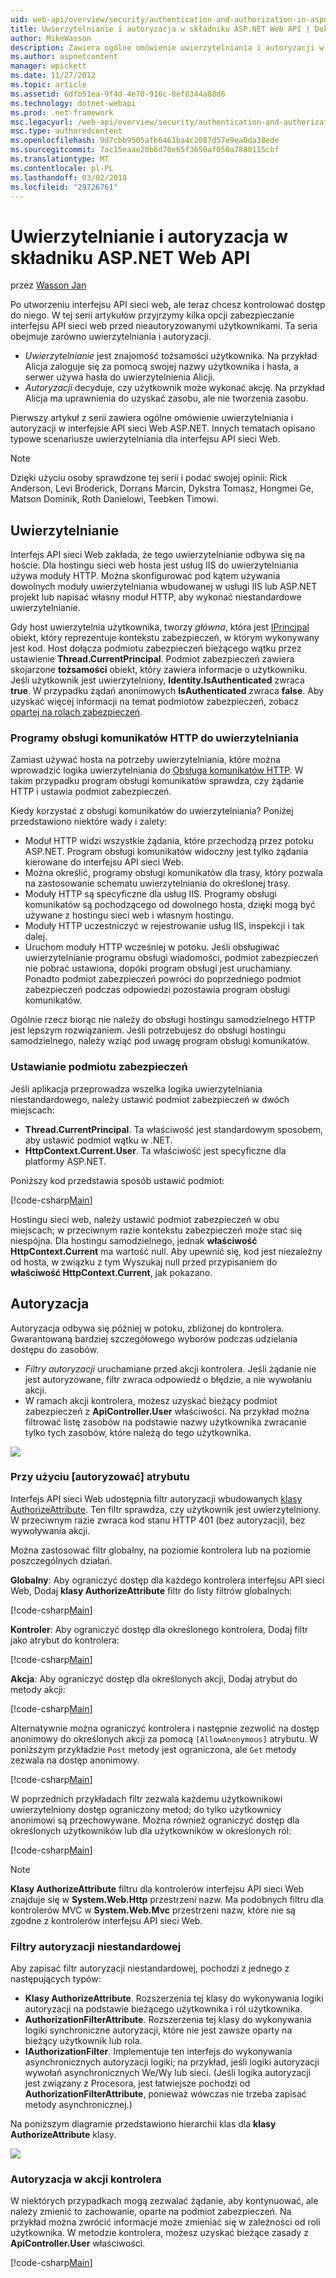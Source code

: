 ```yaml
---
uid: web-api/overview/security/authentication-and-authorization-in-aspnet-web-api
title: Uwierzytelnianie i autoryzacja w składniku ASP.NET Web API | Dokumentacja firmy Microsoft
author: MikeWasson
description: Zawiera ogólne omówienie uwierzytelniania i autoryzacji w interfejsie API sieci Web ASP.NET.
ms.author: aspnetcontent
manager: wpickett
ms.date: 11/27/2012
ms.topic: article
ms.assetid: 6dfb51ea-9f4d-4e70-916c-8ef8344a88d6
ms.technology: dotnet-webapi
ms.prod: .net-framework
msc.legacyurl: /web-api/overview/security/authentication-and-authorization-in-aspnet-web-api
msc.type: authoredcontent
ms.openlocfilehash: 9d7cbb9505afb6461ba4c2087d57e9ea0da38ede
ms.sourcegitcommit: 7ac15eaae20b6d70e65f3650af050a7880115cbf
ms.translationtype: MT
ms.contentlocale: pl-PL
ms.lasthandoff: 03/02/2018
ms.locfileid: "29726761"
---
```

<a name="authentication-and-authorization-in-aspnet-web-api"></a>Uwierzytelnianie i autoryzacja w składniku ASP.NET Web API
====================
przez [Wasson Jan](https://github.com/MikeWasson)

Po utworzeniu interfejsu API sieci web, ale teraz chcesz kontrolować dostęp do niego. W tej serii artykułów przyjrzymy kilka opcji zabezpieczanie interfejsu API sieci web przed nieautoryzowanymi użytkownikami. Ta seria obejmuje zarówno uwierzytelniania i autoryzacji.

- *Uwierzytelnianie* jest znajomość tożsamości użytkownika. Na przykład Alicja zaloguje się za pomocą swojej nazwy użytkownika i hasła, a serwer używa hasła do uwierzytelnienia Alicji.
- *Autoryzacji* decyduje, czy użytkownik może wykonać akcję. Na przykład Alicja ma uprawnienia do uzyskać zasobu, ale nie tworzenia zasobu.

Pierwszy artykuł z serii zawiera ogólne omówienie uwierzytelniania i autoryzacji w interfejsie API sieci Web ASP.NET. Innych tematach opisano typowe scenariusze uwierzytelniania dla interfejsu API sieci Web.

> [!NOTE]
> Dzięki użyciu osoby sprawdzone tej serii i podać swojej opinii: Rick Anderson, Levi Broderick, Dorrans Marcin, Dykstra Tomasz, Hongmei Ge, Matson Dominik, Roth Danielowi, Teebken Timowi.


## <a name="authentication"></a>Uwierzytelnianie

Interfejs API sieci Web zakłada, że tego uwierzytelnianie odbywa się na hoście. Dla hostingu sieci web hosta jest usług IIS do uwierzytelniania używa moduły HTTP. Można skonfigurować pod kątem używania dowolnych moduły uwierzytelniania wbudowanej w usługi IIS lub ASP.NET projekt lub napisać własny moduł HTTP, aby wykonać niestandardowe uwierzytelnianie.

Gdy host uwierzytelnia użytkownika, tworzy *główna*, która jest [IPrincipal](https://msdn.microsoft.com/library/System.Security.Principal.IPrincipal.aspx) obiekt, który reprezentuje kontekstu zabezpieczeń, w którym wykonywany jest kod. Host dołącza podmiotu zabezpieczeń bieżącego wątku przez ustawienie **Thread.CurrentPrincipal**. Podmiot zabezpieczeń zawiera skojarzone **tożsamości** obiekt, który zawiera informacje o użytkowniku. Jeśli użytkownik jest uwierzytelniony, **Identity.IsAuthenticated** zwraca **true**. W przypadku żądań anonimowych **IsAuthenticated** zwraca **false**. Aby uzyskać więcej informacji na temat podmiotów zabezpieczeń, zobacz [opartej na rolach zabezpieczeń](https://msdn.microsoft.com/library/shz8h065.aspx).

### <a name="http-message-handlers-for-authentication"></a>Programy obsługi komunikatów HTTP do uwierzytelniania

Zamiast używać hosta na potrzeby uwierzytelniania, które można wprowadzić logika uwierzytelniania do [Obsługa komunikatów HTTP](../advanced/http-message-handlers.md). W takim przypadku program obsługi komunikatów sprawdza, czy żądanie HTTP i ustawia podmiot zabezpieczeń.

Kiedy korzystać z obsługi komunikatów do uwierzytelniania? Poniżej przedstawiono niektóre wady i zalety:

- Moduł HTTP widzi wszystkie żądania, które przechodzą przez potoku ASP.NET. Program obsługi komunikatów widoczny jest tylko żądania kierowane do interfejsu API sieci Web.
- Można określić, programy obsługi komunikatów dla trasy, który pozwala na zastosowanie schematu uwierzytelniania do określonej trasy.
- Moduły HTTP są specyficzne dla usług IIS. Programy obsługi komunikatów są pochodzącego od dowolnego hosta, dzięki mogą być używane z hostingu sieci web i własnym hostingu.
- Moduły HTTP uczestniczyć w rejestrowanie usług IIS, inspekcji i tak dalej.
- Uruchom moduły HTTP wcześniej w potoku. Jeśli obsługiwać uwierzytelnianie programu obsługi wiadomości, podmiot zabezpieczeń nie pobrać ustawiona, dopóki program obsługi jest uruchamiany. Ponadto podmiot zabezpieczeń powróci do poprzedniego podmiot zabezpieczeń podczas odpowiedzi pozostawia program obsługi komunikatów.

Ogólnie rzecz biorąc nie należy do obsługi hostingu samodzielnego HTTP jest lepszym rozwiązaniem. Jeśli potrzebujesz do obsługi hostingu samodzielnego, należy wziąć pod uwagę program obsługi komunikatów.

### <a name="setting-the-principal"></a>Ustawianie podmiotu zabezpieczeń

Jeśli aplikacja przeprowadza wszelka logika uwierzytelniania niestandardowego, należy ustawić podmiot zabezpieczeń w dwóch miejscach:

- **Thread.CurrentPrincipal**. Ta właściwość jest standardowym sposobem, aby ustawić podmiot wątku w .NET.
- **HttpContext.Current.User**. Ta właściwość jest specyficzne dla platformy ASP.NET.

Poniższy kod przedstawia sposób ustawić podmiot:

[!code-csharp[Main](authentication-and-authorization-in-aspnet-web-api/samples/sample1.cs)]

Hostingu sieci web, należy ustawić podmiot zabezpieczeń w obu miejscach; w przeciwnym razie kontekstu zabezpieczeń może stać się niespójna. Dla hostingu samodzielnego, jednak **właściwość HttpContext.Current** ma wartość null. Aby upewnić się, kod jest niezależny od hosta, w związku z tym Wyszukaj null przed przypisaniem do **właściwość HttpContext.Current**, jak pokazano.

## <a name="authorization"></a>Autoryzacja

Autoryzacja odbywa się później w potoku, zbliżonej do kontrolera. Gwarantowaną bardziej szczegółowego wyborów podczas udzielania dostępu do zasobów.

- *Filtry autoryzacji* uruchamiane przed akcji kontrolera. Jeśli żądanie nie jest autoryzowane, filtr zwraca odpowiedź o błędzie, a nie wywołaniu akcji.
- W ramach akcji kontrolera, możesz uzyskać bieżący podmiot zabezpieczeń z **ApiController.User** właściwości. Na przykład można filtrować listę zasobów na podstawie nazwy użytkownika zwracanie tylko tych zasobów, które należą do tego użytkownika.

![](authentication-and-authorization-in-aspnet-web-api/_static/image1.png)

<a id="auth3"></a>
### <a name="using-the-authorize-attribute"></a>Przy użyciu [autoryzować] atrybutu

Interfejs API sieci Web udostępnia filtr autoryzacji wbudowanych [klasy AuthorizeAttribute](https://msdn.microsoft.com/library/system.web.http.authorizeattribute.aspx). Ten filtr sprawdza, czy użytkownik jest uwierzytelniony. W przeciwnym razie zwraca kod stanu HTTP 401 (bez autoryzacji), bez wywoływania akcji.

Można zastosować filtr globalny, na poziomie kontrolera lub na poziomie poszczególnych działań.

**Globalny**: Aby ograniczyć dostęp dla każdego kontrolera interfejsu API sieci Web, Dodaj **klasy AuthorizeAttribute** filtr do listy filtrów globalnych:

[!code-csharp[Main](authentication-and-authorization-in-aspnet-web-api/samples/sample2.cs)]

**Kontroler**: Aby ograniczyć dostęp dla określonego kontrolera, Dodaj filtr jako atrybut do kontrolera:

[!code-csharp[Main](authentication-and-authorization-in-aspnet-web-api/samples/sample3.cs)]

**Akcja**: Aby ograniczyć dostęp dla określonych akcji, Dodaj atrybut do metody akcji:

[!code-csharp[Main](authentication-and-authorization-in-aspnet-web-api/samples/sample4.cs)]

Alternatywnie można ograniczyć kontrolera i następnie zezwolić na dostęp anonimowy do określonych akcji za pomocą `[AllowAnonymous]` atrybutu. W poniższym przykładzie `Post` metody jest ograniczona, ale `Get` metody zezwala na dostęp anonimowy.

[!code-csharp[Main](authentication-and-authorization-in-aspnet-web-api/samples/sample5.cs)]

W poprzednich przykładach filtr zezwala każdemu użytkownikowi uwierzytelniony dostęp ograniczony metod; do tylko użytkownicy anonimowi są przechowywane. Można również ograniczyć dostęp dla określonych użytkowników lub dla użytkowników w określonych ról:

[!code-csharp[Main](authentication-and-authorization-in-aspnet-web-api/samples/sample6.cs)]

> [!NOTE]
> **Klasy AuthorizeAttribute** filtru dla kontrolerów interfejsu API sieci Web znajduje się w **System.Web.Http** przestrzeni nazw. Ma podobnych filtru dla kontrolerów MVC w **System.Web.Mvc** przestrzeni nazw, które nie są zgodne z kontrolerów interfejsu API sieci Web.


### <a name="custom-authorization-filters"></a>Filtry autoryzacji niestandardowej

Aby zapisać filtr autoryzacji niestandardowej, pochodzi z jednego z następujących typów:

- **Klasy AuthorizeAttribute**. Rozszerzenia tej klasy do wykonywania logiki autoryzacji na podstawie bieżącego użytkownika i ról użytkownika.
- **AuthorizationFilterAttribute**. Rozszerzenia tej klasy do wykonywania logiki synchroniczne autoryzacji, które nie jest zawsze oparty na bieżący użytkownik lub rola.
- **IAuthorizationFilter**. Implementuje ten interfejs do wykonywania asynchronicznych autoryzacji logiki; na przykład, jeśli logiki autoryzacji wywołań asynchronicznych We/Wy lub sieci. (Jeśli logika autoryzacji jest związany z Procesora, jest łatwiejsze pochodzi od **AuthorizationFilterAttribute**, ponieważ wówczas nie trzeba zapisać metody asynchronicznej.)

Na poniższym diagramie przedstawiono hierarchii klas dla **klasy AuthorizeAttribute** klasy.

![](authentication-and-authorization-in-aspnet-web-api/_static/image2.png)

### <a name="authorization-inside-a-controller-action"></a>Autoryzacja w akcji kontrolera

W niektórych przypadkach mogą zezwalać żądanie, aby kontynuować, ale należy zmienić to zachowanie, oparte na podmiot zabezpieczeń. Na przykład można zwrócić informacje może zmieniać się w zależności od roli użytkownika. W metodzie kontrolera, możesz uzyskać bieżące zasady z **ApiController.User** właściwości.

[!code-csharp[Main](authentication-and-authorization-in-aspnet-web-api/samples/sample7.cs)]
